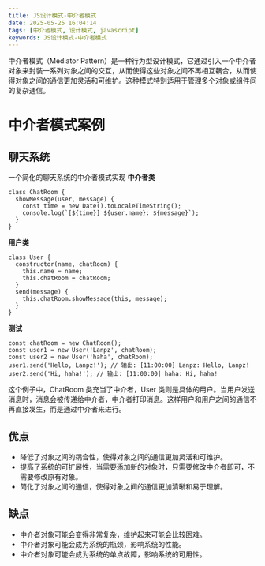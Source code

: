 ```yaml
---
title: JS设计模式-中介者模式
date: 2025-05-25 16:04:14
tags: [中介者模式, 设计模式, javascript]
keywords: JS设计模式-中介者模式
---
```

中介者模式（Mediator Pattern）是一种行为型设计模式，它通过引入一个中介者对象来封装一系列对象之间的交互，从而使得这些对象之间不再相互耦合，从而使得对象之间的通信更加灵活和可维护。这种模式特别适用于管理多个对象或组件间的复杂通信。
<!--more-->

# 中介者模式案例
## 聊天系统
一个简化的聊天系统的中介者模式实现
**中介者类**
```
class ChatRoom {
  showMessage(user, message) {
    const time = new Date().toLocaleTimeString();
    console.log(`[${time}] ${user.name}: ${message}`);
  }
}
```
**用户类**
```
class User {
  constructor(name, chatRoom) {
    this.name = name;
    this.chatRoom = chatRoom;
  }
  send(message) {
    this.chatRoom.showMessage(this, message);
  }
}
```
**测试**
```
const chatRoom = new ChatRoom();
const user1 = new User('Lanpz', chatRoom);
const user2 = new User('haha', chatRoom);
user1.send('Hello, Lanpz!'); // 输出: [11:00:00] Lanpz: Hello, Lanpz!
user2.send('Hi, haha!'); // 输出: [11:00:00] haha: Hi, haha!
```
这个例子中，ChatRoom 类充当了中介者，User 类则是具体的用户。当用户发送消息时，消息会被传递给中介者，中介者打印消息。这样用户和用户之间的通信不再直接发生，而是通过中介者来进行。

## 优点
- 降低了对象之间的耦合性，使得对象之间的通信更加灵活和可维护。
- 提高了系统的可扩展性，当需要添加新的对象时，只需要修改中介者即可，不需要修改原有对象。
- 简化了对象之间的通信，使得对象之间的通信更加清晰和易于理解。

## 缺点
- 中介者对象可能会变得非常复杂，维护起来可能会比较困难。
- 中介者对象可能会成为系统的瓶颈，影响系统的性能。
- 中介者对象可能会成为系统的单点故障，影响系统的可用性。